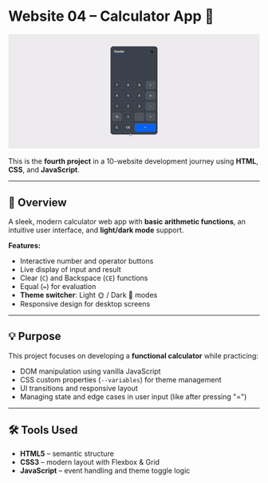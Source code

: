 # Website 04 – Calculator App 🧮

![Calculator Screenshot](./assets/Final%20Gif.gif) <!-- Replace with actual screenshot path -->

This is the **fourth project** in a 10-website development journey using **HTML**, **CSS**, and **JavaScript**.

---

## 📌 Overview

A sleek, modern calculator web app with **basic arithmetic functions**, an intuitive user interface, and **light/dark mode** support.

**Features:**
- Interactive number and operator buttons  
- Live display of input and result  
- Clear (`C`) and Backspace (`CE`) functions  
- Equal (`=`) for evaluation  
- **Theme switcher**: Light 🌞 / Dark 🌙 modes  
- Responsive design for desktop screens

---

## 💡 Purpose

This project focuses on developing a **functional calculator** while practicing:
- DOM manipulation using vanilla JavaScript  
- CSS custom properties (`--variables`) for theme management  
- UI transitions and responsive layout  
- Managing state and edge cases in user input (like after pressing "=")

---

## 🛠 Tools Used

- **HTML5** – semantic structure  
- **CSS3** – modern layout with Flexbox & Grid  
- **JavaScript** – event handling and theme toggle logic
 